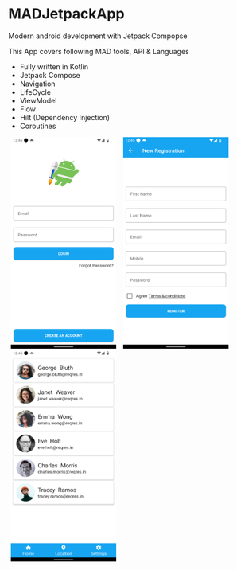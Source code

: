 # MADJetpackApp

Modern android development with Jetpack Compopse

This App covers following MAD tools, API & Languages

- Fully written in Kotlin
- Jetpack Compose
- Navigation
- LifeCycle
- ViewModel
- Flow
- Hilt (Dependency Injection)
- Coroutines


<img alt="" src="https://github.com/mkrupal09/MADJetpackApp/blob/master/images/login.png" width = "212" height = "425" hspace="5"/> <img alt="" src="https://github.com/mkrupal09/MADJetpackApp/blob/master/images/register.png" width = "212" height = "425" hspace="5"/> <img alt="" src="https://github.com/mkrupal09/MADJetpackApp/blob/master/images/home.png" width = "212" height = "425" hspace="5"/>


